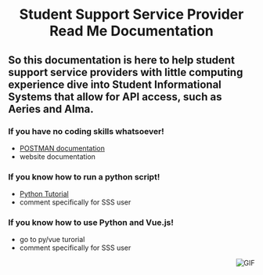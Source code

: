 # <p align="center">Student Support Service Provider Read Me Documentation</p>

## <p align="left">So this documentation is here to help student support service providers with little computing experience dive into Student Informational Systems that allow for API access, such as Aeries and Alma.</p>

### <p align="left">If you have no coding skills whatsoever!</p>

- [POSTMAN documentation](https://github.com/code4sac/learning-blocks/blob/main/Documentation%20Directory/Postman_Documentation.md)
- website documentation

### <p align="left">If you know how to run a python script!</p>

- [Python Tutorial](https://github.com/code4sac/learning-blocks/blob/main/Documentation%20Directory/Individual_scripts.md)
- comment specifically for SSS user

### <p align="left">If you know how to use Python and Vue.js!</p>

- go to py/vue turorial
- comment specifically for SSS user

<img align="right" alt="GIF" src="https://i.pinimg.com/originals/e4/26/70/e426702edf874b181aced1e2fa5c6cde.gif" />

